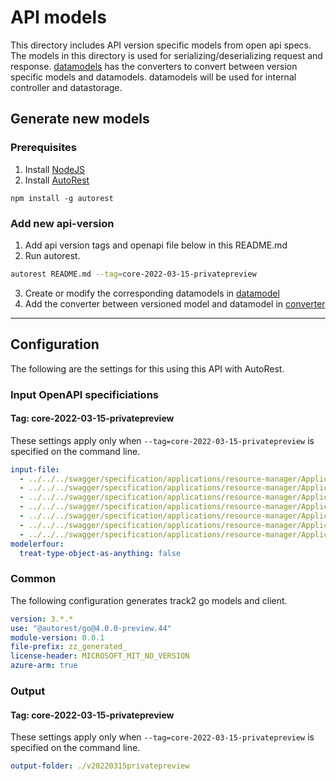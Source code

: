 # API models

This directory includes API version specific models from open api specs. The models in this directory is used for serializing/deserializing request and response. [datamodels](../datamodel/) has the converters to convert between version specific models and datamodels. datamodels will be used for internal controller and datastorage.

## Generate new models
### Prerequisites
1. Install [NodeJS](https://nodejs.org/)
2. Install [AutoRest](http://aka.ms/autorest)
```
npm install -g autorest
```

### Add new api-version

1. Add api version tags and openapi file below in this README.md
2. Run autorest.
```bash
autorest README.md --tag=core-2022-03-15-privatepreview
```
3. Create or modify the corresponding datamodels in [datamodel](../datamodel/)
4. Add the converter between versioned model and datamodel in [converter](../datamodel/converter/)

---

## Configuration

The following are the settings for this using this API with AutoRest.

### Input OpenAPI specificiations

#### Tag: core-2022-03-15-privatepreview

These settings apply only when `--tag=core-2022-03-15-privatepreview` is specified on the command line.

```yaml $(tag) == 'core-2022-03-15-privatepreview'
input-file:
  - ../../../swagger/specification/applications/resource-manager/Applications.Core/preview/2022-03-15-privatepreview/environments.json
  - ../../../swagger/specification/applications/resource-manager/Applications.Core/preview/2022-03-15-privatepreview/applications.json
  - ../../../swagger/specification/applications/resource-manager/Applications.Core/preview/2022-03-15-privatepreview/httpRoutes.json
  - ../../../swagger/specification/applications/resource-manager/Applications.Core/preview/2022-03-15-privatepreview/gateways.json
  - ../../../swagger/specification/applications/resource-manager/Applications.Core/preview/2022-03-15-privatepreview/containers.json
  - ../../../swagger/specification/applications/resource-manager/Applications.Core/preview/2022-03-15-privatepreview/volumes.json
  - ../../../swagger/specification/applications/resource-manager/Applications.Core/preview/2022-03-15-privatepreview/secretStores.json
modelerfour: 
  treat-type-object-as-anything: false
```

### Common

The following configuration generates track2 go models and client.

```yaml $(tag) != ''
version: 3.*.*
use: "@autorest/go@4.0.0-preview.44"
module-version: 0.0.1
file-prefix: zz_generated_
license-header: MICROSOFT_MIT_NO_VERSION
azure-arm: true
```

### Output

#### Tag: core-2022-03-15-privatepreview

These settings apply only when `--tag=core-2022-03-15-privatepreview` is specified on the command line.

```yaml $(tag) == 'core-2022-03-15-privatepreview'
output-folder: ./v20220315privatepreview
```
